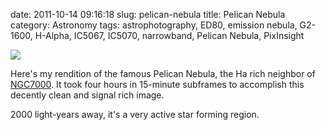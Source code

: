 date: 2011-10-14 09:16:18
slug: pelican-nebula
title: Pelican Nebula
category: Astronomy
tags: astrophotography, ED80, emission nebula, G2-1600, H-Alpha, IC5067, IC5070, narrowband, Pelican Nebula, PixInsight

[![][1]][1]

Here's my rendition of the famous Pelican Nebula, the Ha rich neighbor of
[NGC7000](/posts/2011/10/a-quick-gulf/). It took four hours in 15-minute
subframes to accomplish this decently clean and signal rich image.

2000 light-years away, it's a very active star forming region.

[1]: |filename|/images/2011_pelican.jpg
